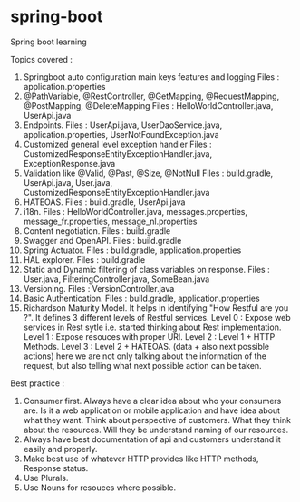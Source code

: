 # spring-boot
Spring boot learning

Topics covered :
1. Springboot auto configuration main keys features and logging
  Files : application.properties
2. @PathVariable, @RestController, @GetMapping, @RequestMapping, @PostMapping, @DeleteMapping
  Files : HelloWorldController.java, UserApi.java
3. Endpoints.
  Files : UserApi.java, UserDaoService.java, application.properties, UserNotFoundException.java
4. Customized general level exception handler
  Files : CustomizedResponseEntityExceptionHandler.java, ExceptionResponse.java
5. Validation like @Valid, @Past, @Size, @NotNull
  Files : build.gradle, UserApi.java, User.java, CustomizedResponseEntityExceptionHandler.java
6. HATEOAS.
  Files : build.gradle, UserApi.java
7. i18n.
  Files : HelloWorldController.java, messages.properties, message_fr.properties, message_nl.properties
8. Content negotiation.
  Files : build.gradle
9. Swagger and OpenAPI.
  Files : build.gradle
10. Spring Actuator.
  Files : build.gradle, application.properties
11. HAL explorer.
  Files : build.gradle
12. Static and Dynamic filtering of class variables on response.
  Files : User.java, FilteringController.java, SomeBean.java
13. Versioning.
  Files : VersionController.java
14. Basic Authentication.
  Files : build.gradle, application.properties
15. Richardson Maturity Model.
  It helps in identifying "How Restful are you ?". 
  It defines 3 different levels of Restful services.
  Level 0 : Expose web services in Rest sytle i.e. started thinking about Rest implementation.
  Level 1 : Expose resouces with proper URI.
  Level 2 : Level 1 + HTTP Methods.
  Level 3 : Level 2 + HATEOAS. (data + also next possible actions) here we are not only talking about the information of the request, 
  but also telling what next possible action can be taken.

Best practice :
1. Consumer first. Always have a clear idea about who your consumers are. Is it a web application or mobile application and have idea about what they want.
Think about perspective of customers. What they think about the resources. Will they be understand naming of our resources.
2. Always have best documentation of api and customers understand it easily and properly.
3. Make best use of whatever HTTP provides like HTTP methods, Response status.
4. Use Plurals.
5. Use Nouns for resouces where possible.
